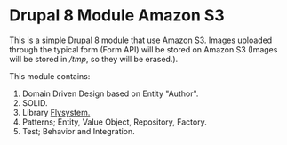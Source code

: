 # Drupal 8 Module Amazon S3

This is a simple Drupal 8 module that use Amazon S3. Images uploaded through the typical form (Form API) will be stored on Amazon S3 (Images will be stored in _/tmp_, so they will be erased.).

This module contains:
1. Domain Driven Design based on Entity "Author".
2. SOLID.
3. Library [Flysystem.](https://github.com/thephpleague/flysystem-aws-s3-v3)
4. Patterns; Entity, Value Object, Repository, Factory.
6. Test; Behavior and Integration.